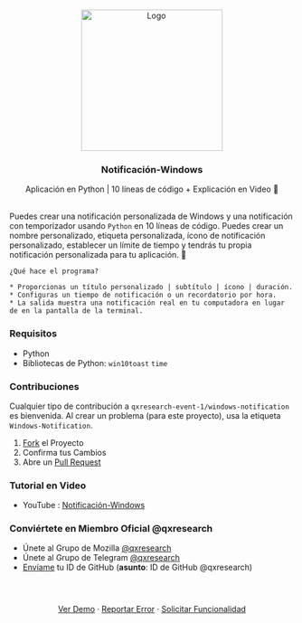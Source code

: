  <br />
<p align="center">
  <a href="https://www.youtube.com/channel/UCX7oe66V8zyFpAJyMfPL9VA   ">
    <img width="250px" src="https://github.com/xiaowuc2/xiaowuc2/blob/master/source/qxr/noti.gif   " alt="Logo">
  </a>

  <h3 align="center">Notificación-Windows</h3>

  <p align="center">
    Aplicación en Python | 10 líneas de código + Explicación en Video 🧭
    <br>
    <br />
  </p>
</p>

Puedes crear una notificación personalizada de Windows y una notificación con temporizador usando `Python` en 10 líneas de código. Puedes crear un nombre personalizado, etiqueta personalizada, ícono de notificación personalizado, establecer un límite de tiempo y tendrás tu propia notificación personalizada para tu aplicación. 🎉

```
¿Qué hace el programa?

* Proporcionas un título personalizado | subtítulo | ícono | duración.
* Configuras un tiempo de notificación o un recordatorio por hora.
* La salida muestra una notificación real en tu computadora en lugar de en la pantalla de la terminal.
```
### Requisitos

* Python
* Bibliotecas de Python: `win10toast` `time`

### Contribuciones

Cualquier tipo de contribución a `qxresearch-event-1/windows-notification` es bienvenida. Al crear un problema (para este proyecto), usa la etiqueta `Windows-Notification`.

1. [Fork](https://github.com/qxresearch/qxresearch-event-1/fork   ) el Proyecto
2. Confirma tus Cambios
3. Abre un [Pull Request](https://github.com/qxresearch/qxresearch-event-1/pulls   )

### Tutorial en Video

* YouTube : [Notificación-Windows](https://youtu.be/ReUE47SgIuY   )

### Conviértete en Miembro Oficial @qxresearch

* Únete al Grupo de Mozilla [@qxresearch](https://community.mozilla.org/en/groups/qx-research/   )
* Únete al Grupo de Telegram [@qxresearch](https://t.me/qxresearch   )
* <a href = "mailto: rohitmandal814566@gmail.com">Envíame</a> tu ID de GitHub (**asunto**: ID de GitHub @qxresearch)


<h3 align="center"></h3>

  <p align="center">
    <br>
    <br/>
    <a href="https://www.youtube.com/channel/UCX7oe66V8zyFpAJyMfPL9VA   ">Ver Demo</a>
    ·
    <a href="https://github.com/qxresearch/qxresearch-event-1/issues   ">Reportar Error</a>
    ·
    <a href="https://github.com/qxresearch/qxresearch-event-1/issues   ">Solicitar Funcionalidad</a>
    <br>
    <br />
  </p>
</p>
